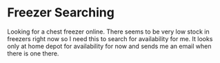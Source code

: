 # Freezer Searching
Looking for a chest freezer online.
There seems to be very low stock in freezers right now so I need this to search for availability for me.
It looks only at home depot for availability for now and sends me an email when there is one there.

